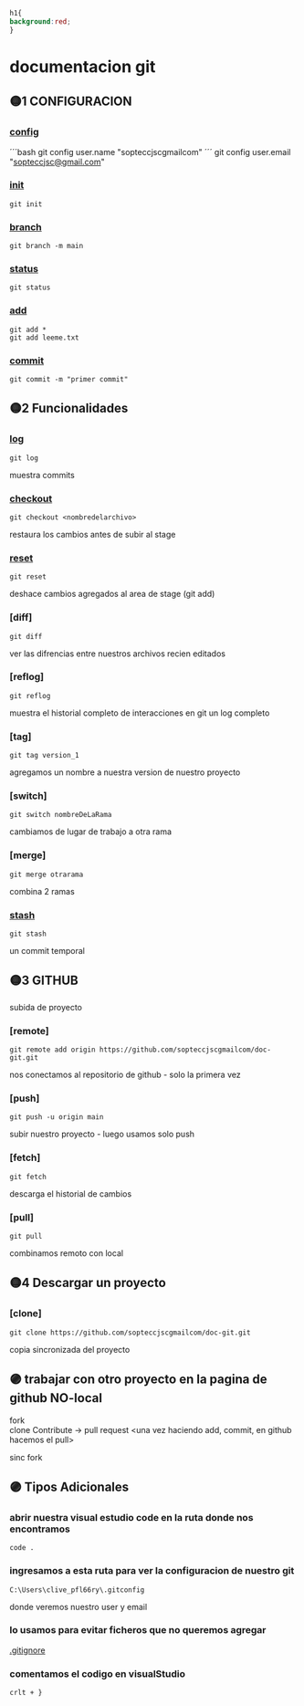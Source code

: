 ```css
h1{
background:red;
}
```

# documentacion git

## 🟡1 CONFIGURACION

### [config](2_Configuracion_git/config.md)
´´´bash
git config user.name "sopteccjscgmailcom"
´´´
    git config user.email "sopteccjsc@gmail.com"

### [init](2_Configuracion_git/init.md)
    git init

### [branch](3_Funcionalidades/branch.md)
    git branch -m main          

### [status](2_Configuracion_git/status.md)
    git status                      

### [add](2_Configuracion_git/add.md)
    git add *
    git add leeme.txt       

### [commit](2_Configuracion_git/commit.md)
    git commit -m "primer commit"   

## 🟡2 Funcionalidades

### [log](log.md)                     
    git log                         
muestra commits

### [checkout](3_Funcionalidades/checkout.md)
    git checkout <nombredelarchivo>
restaura los cambios antes de subir al stage

### [reset](3_Funcionalidades/reset.md)
    git reset                       
deshace cambios agregados al area de stage (git add)

### [diff]
    git diff                        
ver las difrencias entre nuestros archivos recien editados

### [reflog]
    git reflog                      
muestra el historial completo de interacciones en git un log completo

### [tag]                       
    git tag version_1               
agregamos un nombre a nuestra version de nuestro proyecto

### [switch]
    git switch nombreDeLaRama       
cambiamos de lugar de trabajo a otra rama

### [merge]
    git merge otrarama              
combina 2 ramas

### [stash](3_Funcionalidades/stash.md)
    git stash                       
un commit temporal

## 🟡3 GITHUB
subida de proyecto
### [remote]                    
    git remote add origin https://github.com/sopteccjscgmailcom/doc-git.git
nos conectamos al repositorio de github - solo la primera vez

### [push]                    
    git push -u origin main
subir nuestro proyecto - luego usamos solo push

### [fetch]
    git fetch                       
descarga el historial de cambios

### [pull]
    git pull                        
combinamos remoto con local

## 🟡4 Descargar un proyecto
### [clone]
    git clone https://github.com/sopteccjscgmailcom/doc-git.git     
copia sincronizada del proyecto

## 🟣 trabajar con otro proyecto en la pagina de github NO-local

fork   <creamos un fork>        
clone   <una vez creado clonamos nuestro repositorio y empezamos a trabajar>
Contribute  ->  pull request    <una vez haciendo add, commit, en github hacemos el pull>

sinc fork   <para que estemos actualizador con el proyecto original>

## 🟣 Tipos Adicionales
### abrir nuestra visual estudio code en la ruta donde nos encontramos 
    code .

### ingresamos a esta ruta para ver la configuracion de nuestro git
    C:\Users\clive_pfl66ry\.gitconfig
donde veremos nuestro user y email

### lo usamos para evitar ficheros que no queremos agregar
[.gitignore](.gitignore)

### comentamos el codigo en visualStudio
    crlt + }
